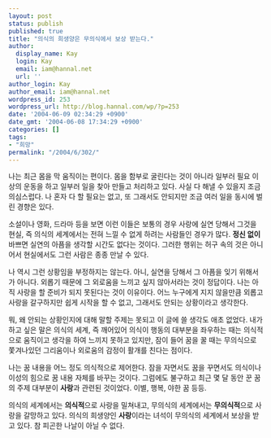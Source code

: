 ```yaml
---
layout: post
status: publish
published: true
title: "의식의 희생양은 무의식에서 보상 받는다."
author:
  display_name: Kay
  login: Kay
  email: iam@hannal.net
  url: ''
author_login: Kay
author_email: iam@hannal.net
wordpress_id: 253
wordpress_url: http://blog.hannal.com/wp/?p=253
date: '2004-06-09 02:34:29 +0900'
date_gmt: '2004-06-08 17:34:29 +0900'
categories: []
tags:
- "희망"
permalink: "/2004/6/302/"
---
```

<p>나는 최근 몸을 막 움직이는 편이다. 몸을 함부로 굴린다는 것이 아니라 일부러 필요 이상의 운동을 하고 일부러 일을 찾아 만들고 처리하고 있다. 사실 다 해낼 수 있을지 조금 의심스럽다. 나 혼자 다 할 필요는 없고, 또 그래서도 안되지만 조금 여러 일을 동시에 벌린 경향은 있다.</p>
<p>소설이나 영화, 드라마 등을 보면 이런 이들은 보통의 경우 사랑에 실연 당해서 그것을 현실, 즉 의식의 세계에서는 전혀 느낄 수 없게 하려는 사람들인 경우가 많다. <b>정신 없이</b> 바쁘면 실연의 아픔을 생각할 시간도 없다는 것이다. 그러한 행위는 허구 속의 것은 아니어서 현실에서도 그런 사람은 종종 만날 수 있다.</p>
<p>나 역시 그런 상황임을 부정하지는 않는다. 아니, 실연을 당해서 그 아픔을 잊기 위해서가 아니다. 외롭기 때문에 그 외로움을 느끼고 싶지 않아서라는 것이 정답이다. 나는 아직 사랑을 할 준비가 되지 못된다는 것이 이유이다. 어느 누구에게 지지 않을만큼 외롭고 사랑을 갈구하지만 쉽게 시작을 할 수 없고, 그래서도 안되는 상황이라고 생각한다.</p>
<p>뭐, 왜 안되는 상황인지에 대해 말할 주제는 못되고 이 글에 쓸 생각도 애초 없었다. 내가 하고 싶은 말은 의식의 세계, 즉 깨어있어 의식이 행동의 대부분을 좌우하는 때는 의식적으로 움직이고 생각을 하여 느끼지 못하고 있지만, 잠이 들어 꿈을 꿀 때는 무의식으로 쫓겨나있던 그리움이나 외로움의 감정이 활개를 친다는 점이다.</p>
<p>나는 꿈 내용을 어느 정도 의식적으로 제어한다. 잠을 자면서도 꿈을 꾸면서도 의식이나 이성의 힘으로 꿈 내용 자체를 바꾸는 것이다. 그럼에도 불구하고 최근 몇 달 동안 꾼 꿈의 주제 대부분이 <b>사랑</b>과 관련된 것이었다. 이별, 행복, 야한 꿈 등등.</p>
<p>의식의 세계에서는 <b>의식적</b>으로 사랑을 밀쳐내고, 무의식의 세계에서는 <b>무의식적</b>으로 사랑을 갈망하고 있다. 의식의 희생양인 <b>사랑</b>이라는 녀석이 무의식의 세계에서 보상을 받고 있다. 참 피곤한 나날이 아닐 수 없다.</p>
